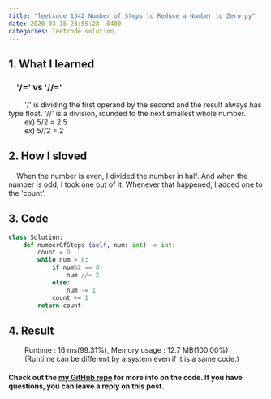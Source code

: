 ```yaml
---
title: "leetcode 1342 Number of Steps to Reduce a Number to Zero.py"
date: 2020-03-15 23:55:28 -0400
categories: leetcode solution
---
```


## 1. What I learned
### &nbsp;&nbsp;&nbsp;&nbsp;'/=' vs '//='
&nbsp;&nbsp;&nbsp;&nbsp;&nbsp;&nbsp;&nbsp;&nbsp;'/' is dividing the first operand by the second and the result always has type float. '//' is a division, rounded to the next smallest whole number.  
&nbsp;&nbsp;&nbsp;&nbsp;&nbsp;&nbsp;&nbsp;&nbsp;ex) 5/2 = 2.5   
&nbsp;&nbsp;&nbsp;&nbsp;&nbsp;&nbsp;&nbsp;&nbsp;ex) 5//2 = 2

## 2. How I sloved
&nbsp;&nbsp;&nbsp;&nbsp;When the number is even, I divided the number in half. And when the number is odd, I took one out of it. Whenever that happened, I added one to the 'count'.

## 3. Code
```python
class Solution:
    def numberOfSteps (self, num: int) -> int:
        count = 0
        while num > 0:
            if num%2 == 0:
                num //= 2
            else:
                num -= 1
            count += 1
        return count
```

## 4. Result
&nbsp;&nbsp;&nbsp;&nbsp;&nbsp;&nbsp;&nbsp;&nbsp;Runtime : 16 ms(99.31%), Memory usage : 12.7 MB(100.00%)  
&nbsp;&nbsp;&nbsp;&nbsp;&nbsp;&nbsp;&nbsp;&nbsp;(Runtime can be different by a system even if it is a same code.)

#### Check out the [my GitHub repo][hyuk-gh] for more info on the code. If you have questions, you can leave a reply on this post.

[hyuk-gh]:   https://github.com/dlgur1994/StudyAlgorithms/tree/master/leetcode
